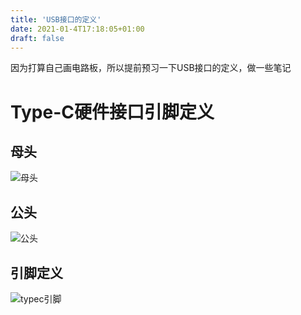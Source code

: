 ```yaml
---
title: 'USB接口的定义'
date: 2021-01-4T17:18:05+01:00
draft: false
---
```


因为打算自己画电路板，所以提前预习一下USB接口的定义，做一些笔记



# Type-C硬件接口引脚定义

## 母头

![母头](https://i.loli.net/2021/01/04/zrVEtkyeOZ9M57H.png)

## 公头

![公头](https://i.loli.net/2021/01/04/5dA3mHk2FVs1ne8.png)

## 引脚定义

![typec引脚](https://i.loli.net/2021/01/04/WsFu2vobHL9UMx8.jpg)